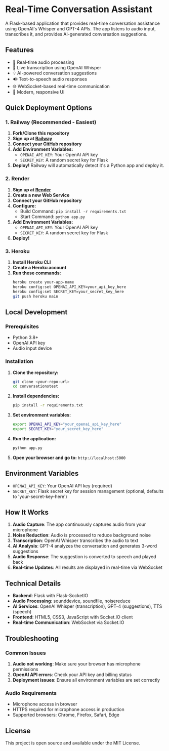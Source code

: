 # Real-Time Conversation Assistant

A Flask-based application that provides real-time conversation assistance using OpenAI's Whisper and GPT-4 APIs. The app listens to audio input, transcribes it, and provides AI-generated conversation suggestions.

## Features

- 🎤 Real-time audio processing
- 📝 Live transcription using OpenAI Whisper
- 💡 AI-powered conversation suggestions
- 🔊 Text-to-speech audio responses
- 🌐 WebSocket-based real-time communication
- 🎨 Modern, responsive UI

## Quick Deployment Options

### 1. Railway (Recommended - Easiest)

1. **Fork/Clone this repository**
2. **Sign up at [Railway](https://railway.app)**
3. **Connect your GitHub repository**
4. **Add Environment Variables:**
   - `OPENAI_API_KEY`: Your OpenAI API key
   - `SECRET_KEY`: A random secret key for Flask
5. **Deploy!** Railway will automatically detect it's a Python app and deploy it.

### 2. Render

1. **Sign up at [Render](https://render.com)**
2. **Create a new Web Service**
3. **Connect your GitHub repository**
4. **Configure:**
   - Build Command: `pip install -r requirements.txt`
   - Start Command: `python app.py`
5. **Add Environment Variables:**
   - `OPENAI_API_KEY`: Your OpenAI API key
   - `SECRET_KEY`: A random secret key for Flask
6. **Deploy!**

### 3. Heroku

1. **Install Heroku CLI**
2. **Create a Heroku account**
3. **Run these commands:**
   ```bash
   heroku create your-app-name
   heroku config:set OPENAI_API_KEY=your_api_key_here
   heroku config:set SECRET_KEY=your_secret_key_here
   git push heroku main
   ```

## Local Development

### Prerequisites

- Python 3.8+
- OpenAI API key
- Audio input device

### Installation

1. **Clone the repository:**
   ```bash
   git clone <your-repo-url>
   cd conversationstest
   ```

2. **Install dependencies:**
   ```bash
   pip install -r requirements.txt
   ```

3. **Set environment variables:**
   ```bash
   export OPENAI_API_KEY="your_openai_api_key_here"
   export SECRET_KEY="your_secret_key_here"
   ```

4. **Run the application:**
   ```bash
   python app.py
   ```

5. **Open your browser and go to:** `http://localhost:5000`

## Environment Variables

- `OPENAI_API_KEY`: Your OpenAI API key (required)
- `SECRET_KEY`: Flask secret key for session management (optional, defaults to 'your-secret-key-here')

## How It Works

1. **Audio Capture**: The app continuously captures audio from your microphone
2. **Noise Reduction**: Audio is processed to reduce background noise
3. **Transcription**: OpenAI Whisper transcribes the audio to text
4. **AI Analysis**: GPT-4 analyzes the conversation and generates 3-word suggestions
5. **Audio Response**: The suggestion is converted to speech and played back
6. **Real-time Updates**: All results are displayed in real-time via WebSocket

## Technical Details

- **Backend**: Flask with Flask-SocketIO
- **Audio Processing**: sounddevice, soundfile, noisereduce
- **AI Services**: OpenAI Whisper (transcription), GPT-4 (suggestions), TTS (speech)
- **Frontend**: HTML5, CSS3, JavaScript with Socket.IO client
- **Real-time Communication**: WebSocket via Socket.IO

## Troubleshooting

### Common Issues

1. **Audio not working**: Make sure your browser has microphone permissions
2. **OpenAI API errors**: Check your API key and billing status
3. **Deployment issues**: Ensure all environment variables are set correctly

### Audio Requirements

- Microphone access in browser
- HTTPS required for microphone access in production
- Supported browsers: Chrome, Firefox, Safari, Edge

## License

This project is open source and available under the MIT License. 